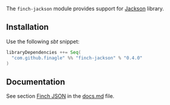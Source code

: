 The `finch-jackson` module provides support for [Jackson](http://jackson.codehaus.org/) library.

Installation
------------
Use the following _sbt_ snippet:

```scala
libraryDependencies ++= Seq(
  "com.github.finagle" %% "finch-jackson" % "0.4.0"
)
```

Documentation
-------------
See section [Finch JSON](/docs.md#jackson) in the [docs.md](/docs.md) file.
